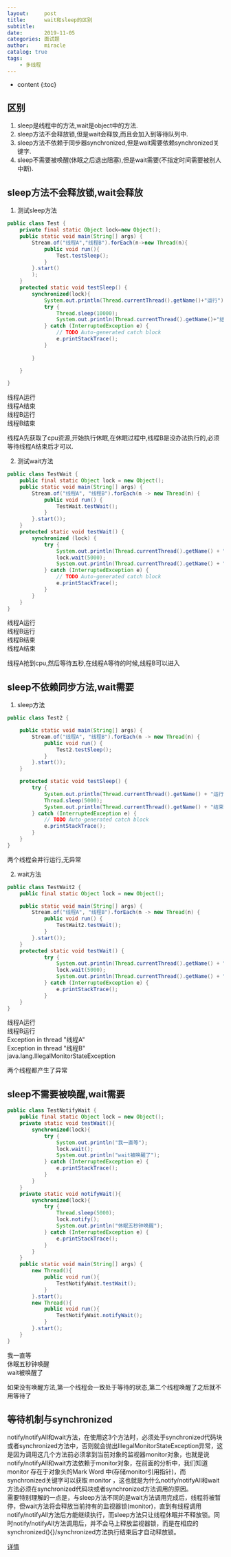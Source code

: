 ```yaml
---
layout:     post
title:      wait和sleep的区别
subtitle:   
date:       2019-11-05
categories: 面试题
author:     miracle
catalog: true
tags:
    - 多线程
---
```


* content
{:toc}

## 区别

1. sleep是线程中的方法,wait是object中的方法.
2. sleep方法不会释放锁,但是wait会释放,而且会加入到等待队列中.
3. sleep方法不依赖于同步器synchronized,但是wait需要依赖synchronized关键字.
4. sleep不需要被唤醒(休眠之后退出阻塞),但是wait需要(不指定时间需要被别人中断).

## sleep方法不会释放锁,wait会释放

1. 测试sleep方法

```java
public class Test {
	private final static Object lock=new Object();
	public static void main(String[] args) {
		Stream.of("线程A","线程B").forEach(n->new Thread(n){
			public void run(){
				Test.testSleep();
			}
		}.start()
		);
	}
	protected static void testSleep() {
		synchronized(lock){
			System.out.println(Thread.currentThread().getName()+"运行");
			try {
				Thread.sleep(10000);
				System.out.println(Thread.currentThread().getName()+"结束");
			} catch (InterruptedException e) {
				// TODO Auto-generated catch block
				e.printStackTrace();
			}
			
		}
		
	}

}
```

线程A运行  
线程A结束  
线程B运行  
线程B结束  

线程A先获取了cpu资源,开始执行休眠,在休眠过程中,线程B是没办法执行的,必须等待线程A结束后才可以.

2. 测试wait方法

```java
public class TestWait {
	public final static Object lock = new Object();
	public static void main(String[] args) {
		Stream.of("线程A", "线程B").forEach(n -> new Thread(n) {
			public void run() {
				TestWait.testWait();
			}
		}.start());
	}
	protected static void testWait() {
		synchronized (lock) {
			try {
				System.out.println(Thread.currentThread().getName() + "运行");
				lock.wait(5000);
				System.out.println(Thread.currentThread().getName() + "结束");
			} catch (InterruptedException e) {
				// TODO Auto-generated catch block
				e.printStackTrace();
			}
		}
	}
}
```
线程A运行  
线程B运行  
线程B结束  
线程A结束  

线程A抢到cpu,然后等待五秒,在线程A等待的时候,线程B可以进入

## sleep不依赖同步方法,wait需要

1. sleep方法

```java
public class Test2 {

	public static void main(String[] args) {
		Stream.of("线程A", "线程B").forEach(n -> new Thread(n) {
			public void run() {
				Test2.testSleep();
			}
		}.start());
	}

	protected static void testSleep() {
		try {
			System.out.println(Thread.currentThread().getName() + "运行");
			Thread.sleep(5000);
			System.out.println(Thread.currentThread().getName() + "结束");
		} catch (InterruptedException e) {
			// TODO Auto-generated catch block
			e.printStackTrace();
		}
	}
}

```

两个线程会并行运行,无异常

2. wait方法

```java
public class TestWait2 {
	public final static Object lock = new Object();

	public static void main(String[] args) {
		Stream.of("线程A", "线程B").forEach(n -> new Thread(n) {
			public void run() {
				TestWait2.testWait();
			}
		}.start());
	}
	protected static void testWait() {
			try {
				System.out.println(Thread.currentThread().getName() + "运行");
				lock.wait(5000);
				System.out.println(Thread.currentThread().getName() + "结束");
			} catch (InterruptedException e) {
				e.printStackTrace();
			}
	}
}
```

线程A运行  
线程B运行  
Exception in thread "线程A"  
Exception in thread "线程B"  
java.lang.IllegalMonitorStateException  

两个线程都产生了异常

## sleep不需要被唤醒,wait需要

```java
public class TestNotifyWait {
	public final static Object lock = new Object();
	private static void testWait(){
		synchronized(lock){
			try {
				System.out.println("我一直等");
				lock.wait();
				System.out.println("wait被唤醒了");
			} catch (InterruptedException e) {
				e.printStackTrace();
			}
		}
	}
	private static void notifyWait(){
		synchronized(lock){
			try {
				Thread.sleep(5000);
				lock.notify();
				System.out.println("休眠五秒钟唤醒");
			} catch (InterruptedException e) {
				e.printStackTrace();
			}
		}
	}
	public static void main(String[] args) {
		new Thread(){
			public void run(){
				TestNotifyWait.testWait();
			}
		}.start();
		new Thread(){
			public void run(){
				TestNotifyWait.notifyWait();
			}
		}.start();
	}
}
```

我一直等  
休眠五秒钟唤醒  
wait被唤醒了  

如果没有唤醒方法,第一个线程会一致处于等待的状态,第二个线程唤醒了之后就不用等待了

## 等待机制与synchronized

notify/notifyAll和wait方法，在使用这3个方法时，必须处于synchronized代码块或者synchronized方法中，否则就会抛出IllegalMonitorStateException异常，这是因为调用这几个方法前必须拿到当前对象的监视器monitor对象，也就是说notify/notifyAll和wait方法依赖于monitor对象，在前面的分析中，我们知道monitor 存在于对象头的Mark Word 中(存储monitor引用指针)，而synchronized关键字可以获取 monitor ，这也就是为什么notify/notifyAll和wait方法必须在synchronized代码块或者synchronized方法调用的原因。  
需要特别理解的一点是，与sleep方法不同的是wait方法调用完成后，线程将被暂停，但wait方法将会释放当前持有的监视器锁(monitor)，直到有线程调用notify/notifyAll方法后方能继续执行，而sleep方法只让线程休眠并不释放锁。同时notify/notifyAll方法调用后，并不会马上释放监视器锁，而是在相应的synchronized(){}/synchronized方法执行结束后才自动释放锁。  

[详情](https://blog.csdn.net/Imobama/article/details/81119812)